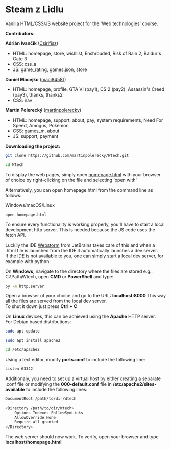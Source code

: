 # Steam z Lidlu

Vanilla HTML/CSS/JS website project for the 'Web technologies' course.

**Contributors**:

**Adrián Ivančík** ([Csirifisz](https://github.com/Csirifisz))
- HTML: homepage, store, wishlist, Enshrouded, Risk of Rain 2, Baldur's Gate 3
- CSS:  css_a
- JS:   game_rating, games.json, store

**Daniel Macejko** ([maci84581](https://github.com/maci84581))
- HTML: homepage, profile, GTA VI (pay1), CS:2 (pay2), Assassin's Creed (pay3), thanks, thanks2
- CSS:  nav

**Martin Polerecký** ([martinpolerecky](https://github.com/martinpolerecky))
- HTML: homepage, support, about, pay, system requirements, Need For Speed, Amogus, Pokemon
- CSS:  games_m, about
- JS:   support, payment

**Downloading the project:**

```bash
git clone https://github.com/martinpolerecky/Wtech.git

cd Wtech
```

To display the web pages, simply open [homepage.html](homepage.html) with your browser of choice by right-clicking on the file and selecting 'open with'

Alternatively, you can open homepage.html from the command line as follows:

Windows/macOS/Linux
```bash
open homepage.html
```

To ensure every functionality is working properly, you'll have to start a local development http server. This is needed because the JS code uses the fetch API. 

Luckily the IDE [Webstorm](https://www.jetbrains.com/webstorm/) from JetBrains takes care of this and when a .html file is launched from the IDE it automatically launches a dev server. <br />
If the IDE is not available to you, one can simply start a local dev server, for example with python:

On **Windows**, navigate to the directory where the files are stored e.g.: C:\Path\Wtech, open __CMD__ or __PowerShell__ and type:
```bash
py -m http.server
```
Open a browser of your choice and go to the URL: **localhost:8000**
This way all the files are served from the local dev server. <br />
To shut it down just press **Ctrl + C**


On **Linux** devices, this can be achieved using the __Apache__ HTTP server. <br />
For Debian based distributions:
```bash
sudo apt update

sudo apt install apache2

cd /etc/apache2
```
Using a text editor, modify  **ports.conf** to include the following line:
```bash
Listen 63342
```

Additionaly, you need to set up a virtual host by either creating a separate .conf file or modifying the **000-default.conf** file in __/etc/apache2/sites-available__
to include the following lines:
```bash
DocumentRoot /path/to/dir/Wtech

<Directory /path/to/dir/Wtech>
    Options Indexes FollowSymLinks
    AllowOverride None
    Require all granted
</Directory>
```

The web server should now work. To verify, open your browser and type **localhost/homepage.html**